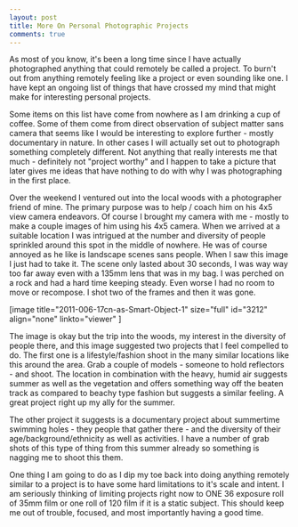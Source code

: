 ```yaml
---
layout: post
title: More On Personal Photographic Projects
comments: true
---
```

As most of you know, it's been a long time since I have actually photographed anything that could remotely be called a project. To burn't out from anything remotely feeling like a project or even sounding like one. I have kept an ongoing list of things that have crossed my mind that might make for interesting personal projects.

Some items on this list have come from nowhere as I am drinking a cup of coffee. Some of them come from direct observation of subject matter sans camera that seems like I would be interesting to explore further - mostly documentary in nature. In other cases I will actually set out to photograph something completely different. Not anything that really interests me that much - definitely not "project worthy" and I happen to take a picture that later gives me ideas that have nothing to do with why I was photographing in the first place.

Over the weekend I ventured out into the local woods with a photographer friend of mine. The primary purpose was to help / coach him on his 4x5 view camera endeavors. Of course I brought my camera with me - mostly to make a couple images of him using his 4x5 camera. When we arrived at a suitable location I was intrigued at the number and diversity of people sprinkled around this spot in the middle of nowhere. He was of course annoyed as he like is landscape scenes sans people. When I saw this image I just had to take it. The scene only lasted about 30 seconds, I was way way too far away even with a 135mm lens that was in my bag. I was perched on a rock and had a hard time keeping steady. Even worse I had no room to move or recompose. I shot two of the frames and then it was gone.

[image title="2011-006-17cn-as-Smart-Object-1" size="full" id="3212" align="none" linkto="viewer" ]

The image is okay but the trip into the woods, my interest in the diversity of people there, and this image suggested two projects that I feel compelled to do. The first one is a lifestyle/fashion shoot in the many similar locations like this around the area. Grab a couple of models - someone to hold reflectors - and shoot. The location in combination with the heavy, humid air suggests summer as well as the vegetation and offers something way off the beaten track as compared to beachy type fashion but suggests a similar feeling. A great project right up my ally for the summer.

The other project it suggests is a documentary project about summertime swimming holes - they people that gather there - and the diversity of their age/background/ethnicity as well as activities. I have a number of grab shots of this type of thing from this summer already so something is nagging me to shoot this them.

One thing I am going to do as I dip my toe back into doing anything remotely similar to a project is to have some hard limitations to it's scale and intent. I am seriously thinking of limiting projects right now to ONE 36 exposure roll of 35mm film or one roll of 120 film if it is a static subject. This should keep me out of trouble, focused, and most importantly having a good time.